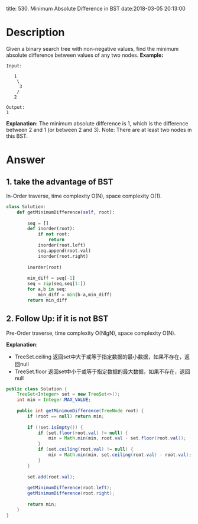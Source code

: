 title: 530. Minimum Absolute Difference in BST
date:2018-03-05 20:13:00

# Description
Given a binary search tree with non-negative values, find the minimum absolute difference between values of any two nodes.
**Example:**
```
Input:

   1
    \
     3
    /
   2

Output:
1
```
**Explanation:**
The minimum absolute difference is 1, which is the difference between 2 and 1 (or between 2 and 3).
Note: There are at least two nodes in this BST.


# Answer
## 1. take the advantage of BST
In-Order traverse, time complexity O(N), space complexity O(1).
```python
class Solution:
    def getMinimumDifference(self, root):
        
        seq = []
        def inorder(root):
            if not root:
                return 
            inorder(root.left)
            seq.append(root.val)
            inorder(root.right)
        
        inorder(root)
        
        min_diff = seq[-1]
        seq = zip(seq,seq[1:])
        for a,b in seq:
            min_diff = min(b-a,min_diff)
        return min_diff

```

## 2. Follow Up: if it is not BST
Pre-Order traverse, time complexity O(NlgN), space complexity O(N).

**Explanation**:
- TreeSet.ceiling
 返回set中大于或等于指定数据的最小数据，如果不存在，返回null
- TreeSet.floor
    返回set中小于或等于指定数据的最大数据，如果不存在，返回null

```java
public class Solution {
    TreeSet<Integer> set = new TreeSet<>();
    int min = Integer.MAX_VALUE;
    
    public int getMinimumDifference(TreeNode root) {
        if (root == null) return min;
        
        if (!set.isEmpty()) {
            if (set.floor(root.val) != null) {
                min = Math.min(min, root.val - set.floor(root.val));
            }
            if (set.ceiling(root.val) != null) {
                min = Math.min(min, set.ceiling(root.val) - root.val);
            }
        }
        
        set.add(root.val);
        
        getMinimumDifference(root.left);
        getMinimumDifference(root.right);
        
        return min;
    }
}
```

